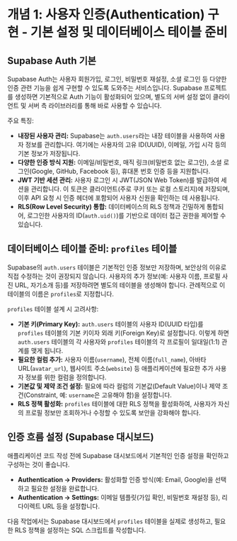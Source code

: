 # 개념 1: 사용자 인증(Authentication) 구현 - 기본 설정 및 데이터베이스 테이블 준비

## Supabase Auth 기본

Supabase Auth는 사용자 회원가입, 로그인, 비밀번호 재설정, 소셜 로그인 등 다양한 인증 관련 기능을 쉽게 구현할 수 있도록 도와주는 서비스입니다. Supabase 프로젝트를 생성하면 기본적으로 Auth 기능이 활성화되어 있으며, 별도의 서버 설정 없이 클라이언트 및 서버 측 라이브러리를 통해 바로 사용할 수 있습니다.

주요 특징:

*   **내장된 사용자 관리:** Supabase는 `auth.users`라는 내장 테이블을 사용하여 사용자 정보를 관리합니다. 여기에는 사용자의 고유 ID(UUID), 이메일, 가입 시각 등의 기본 정보가 저장됩니다.
*   **다양한 인증 방식 지원:** 이메일/비밀번호, 매직 링크(비밀번호 없는 로그인), 소셜 로그인(Google, GitHub, Facebook 등), 휴대폰 번호 인증 등을 지원합니다.
*   **JWT 기반 세션 관리:** 사용자 로그인 시 JWT(JSON Web Token)를 발급하여 세션을 관리합니다. 이 토큰은 클라이언트(주로 쿠키 또는 로컬 스토리지)에 저장되며, 이후 API 요청 시 인증 헤더에 포함되어 사용자 신원을 확인하는 데 사용됩니다.
*   **RLS(Row Level Security) 통합:** 데이터베이스의 RLS 정책과 긴밀하게 통합되어, 로그인한 사용자의 ID(`auth.uid()`)를 기반으로 데이터 접근 권한을 제어할 수 있습니다.

## 데이터베이스 테이블 준비: `profiles` 테이블

Supabase의 `auth.users` 테이블은 기본적인 인증 정보만 저장하며, 보안상의 이유로 직접 수정하는 것이 권장되지 않습니다. 사용자의 추가 정보(예: 사용자 이름, 프로필 사진 URL, 자기소개 등)를 저장하려면 별도의 테이블을 생성해야 합니다. 관례적으로 이 테이블의 이름은 `profiles`로 지정합니다.

`profiles` 테이블 설계 시 고려사항:

*   **기본 키(Primary Key):** `auth.users` 테이블의 사용자 ID(UUID 타입)를 `profiles` 테이블의 기본 키이자 외래 키(Foreign Key)로 설정합니다. 이렇게 하면 `auth.users` 테이블의 각 사용자와 `profiles` 테이블의 각 프로필이 일대일(1:1) 관계를 맺게 됩니다.
*   **필요한 컬럼 추가:** 사용자 이름(`username`), 전체 이름(`full_name`), 아바타 URL(`avatar_url`), 웹사이트 주소(`website`) 등 애플리케이션에 필요한 추가 사용자 정보를 위한 컬럼을 정의합니다.
*   **기본값 및 제약 조건 설정:** 필요에 따라 컬럼의 기본값(Default Value)이나 제약 조건(Constraint, 예: `username`은 고유해야 함)을 설정합니다.
*   **RLS 정책 활성화:** `profiles` 테이블에 대한 RLS 정책을 활성화하여, 사용자가 자신의 프로필 정보만 조회하거나 수정할 수 있도록 보안을 강화해야 합니다.

## 인증 흐름 설정 (Supabase 대시보드)

애플리케이션 코드 작성 전에 Supabase 대시보드에서 기본적인 인증 설정을 확인하고 구성하는 것이 좋습니다.

*   **Authentication -> Providers:** 활성화할 인증 방식(예: Email, Google)을 선택하고 필요한 설정을 완료합니다.
*   **Authentication -> Settings:** 이메일 템플릿(가입 확인, 비밀번호 재설정 등), 리다이렉트 URL 등을 설정합니다.

다음 작업에서는 Supabase 대시보드에서 `profiles` 테이블을 실제로 생성하고, 필요한 RLS 정책을 설정하는 SQL 스크립트를 작성합니다. 